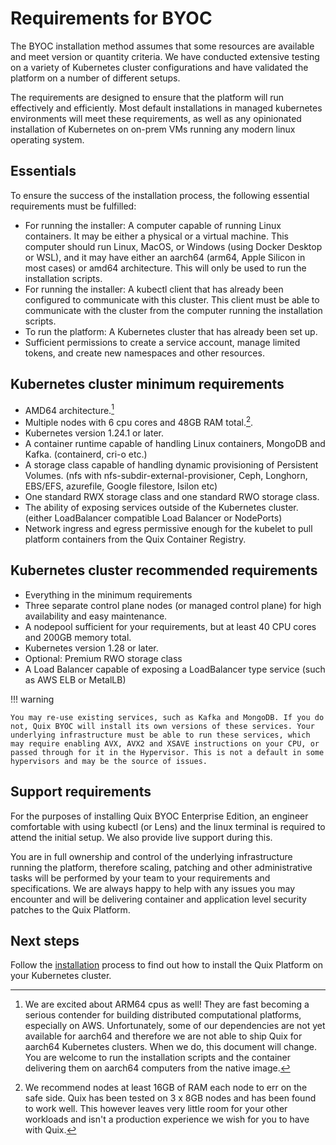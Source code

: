 # Requirements for BYOC

The BYOC installation method assumes that some resources are available and meet version or quantity criteria. We have conducted extensive testing on a variety of Kubernetes cluster configurations and have validated the platform on a number of different setups. 

The requirements are designed to ensure that the platform will run effectively and efficiently. Most default installations in managed kubernetes environments will meet these requirements, as well as any opinionated installation of Kubernetes on on-prem VMs running any modern linux operating system.


## Essentials

To ensure the success of the installation process, the following essential requirements must be fulfilled:
- For running the installer: A computer capable of running Linux containers. It may be either a physical or a virtual machine. This computer should run Linux, MacOS, or Windows (using Docker Desktop or WSL), and it may have either an aarch64 (arm64, Apple Silicon in most cases) or amd64 architecture. This will only be used to run the installation scripts.
- For running the installer: A kubectl client that has already been configured to communicate with this cluster. This client must be able to communicate with the cluster from the computer running the installation scripts. 
- To run the platform: A Kubernetes cluster that has already been set up.
- Sufficient permissions to create a service account, manage limited tokens, and create new namespaces and other resources.

## Kubernetes cluster minimum requirements
- AMD64 architecture.[^1]
- Multiple nodes with 6 cpu cores and 48GB RAM total.[^2].
- Kubernetes version 1.24.1 or later.
- A container runtime capable of handling Linux containers, MongoDB and Kafka. (containerd, cri-o etc.)
- A storage class capable of handling dynamic provisioning of Persistent Volumes. (nfs with nfs-subdir-external-provisioner, Ceph, Longhorn, EBS/EFS, azurefile, Google filestore, Isilon etc)
- One standard RWX storage class and one standard RWO storage class.
- The ability of exposing services outside of the Kubernetes cluster. (either LoadBalancer compatible Load Balancer or NodePorts)
- Network ingress and egress permissive enough for the kubelet to pull platform containers from the Quix Container Registry.

## Kubernetes cluster recommended requirements
- Everything in the minimum requirements
- Three separate control plane nodes (or managed control plane) for high availability and easy maintenance.
- A nodepool sufficient for your requirements, but at least 40 CPU cores and 200GB memory total.
- Kubernetes version 1.28 or later.
- Optional: Premium RWO storage class
- A Load Balancer capable of exposing a LoadBalancer type service (such as AWS ELB or MetalLB)


!!! warning

    You may re-use existing services, such as Kafka and MongoDB. If you do not, Quix BYOC will install its own versions of these services. Your underlying infrastructure must be able to run these services, which may require enabling AVX, AVX2 and XSAVE instructions on your CPU, or passed through for it in the Hypervisor. This is not a default in some hypervisors and may be the source of issues.

## Support requirements

For the purposes of installing Quix BYOC Enterprise Edition, an engineer comfortable with using kubectl (or Lens) and the linux terminal is required to attend the initial setup. We also provide live support during this.

You are in full ownership and control of the underlying infrastructure running the platform, therefore scaling, patching and other administrative tasks will be performed by your team to your requirements and specifications. We are always happy to help with any issues you may encounter and will be delivering container and application level security patches to the Quix Platform.

## Next steps
Follow the [installation](installation.md) process to find out how to install the Quix Platform on your Kubernetes cluster.


[^1]: 
    We are excited about ARM64 cpus as well! They are fast becoming a serious contender for building distributed computational platforms, especially on AWS. Unfortunately, some of our dependencies are not yet available for aarch64 and therefore we are not able to ship Quix for aarch64 Kubernetes clusters. When we do, this document will change. You are welcome to run the installation scripts and the container delivering them on aarch64 computers from the native image.

[^2]:
    We recommend nodes at least 16GB of RAM each node to err on the safe side. Quix has been tested on 3 x 8GB nodes and has been found to work well. This however leaves very little room for your other workloads and isn't a production experience we wish for you to have with Quix.
